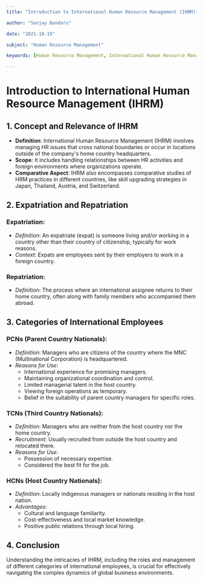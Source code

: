 ```yaml
---
title: "Introduction to International Human Resource Management (IHRM)"

author: "Sanjay Bandaru"

date: "2021-10-19"

subject: "Human Resource Management"

keywords: [Human Resource Management, International Human Resource Management, IHRM, HRM, HR, Management, LMS, Learning, VU, Virtual University]

---
```


<!-- International Human Resource Management (IHRM) is a set of practices and strategies that organizations use to manage their employees around the world. It goes beyond the scope of managing people within a single country by incorporating various international complexities including cultural, legal, political, and economic differences.

### Key Components of IHRM

1. **Global Talent Acquisition and Mobility**: This involves recruiting and selecting employees to work in various locations around the world. It also includes the process of moving employees between different countries, known as expatriation and repatriation.

2. **Training and Development**: Training programs need to be tailored to ensure that employees have the necessary skills to perform in diverse environments. This also includes cultural training to help expatriates adjust to new environments.

3. **Performance Management**: Performance standards may vary across borders. IHRM establishes consistent criteria for evaluating performance while also respecting local norms and expectations.

4. **Compensation and Benefits**: Compensation packages need to be competitive and comply with local laws and customs. This can include housing allowances, cost of living adjustments, and tax equalization policies for employees working abroad.

5. **Legal Compliance and Employee Relations**: Navigating the laws and regulations of multiple countries is a complex task. International HR must ensure compliance with local labor laws and maintain positive relations with both local and international employees.

6. **Cultural Sensitivity and Diversity Management**: Recognizing and respecting cultural differences is crucial. HR must foster an inclusive -->

# Introduction to International Human Resource Management (IHRM)

## 1. Concept and Relevance of IHRM
- **Definition**: International Human Resource Management (IHRM) involves managing HR issues that cross national boundaries or occur in locations outside of the company's home country headquarters.
- **Scope**: It includes handling relationships between HR activities and foreign environments where organizations operate.
- **Comparative Aspect**: IHRM also encompasses comparative studies of HRM practices in different countries, like skill upgrading strategies in Japan, Thailand, Austria, and Switzerland.

## 2. Expatriation and Repatriation
### **Expatriation**:
  - *Definition*: An expatriate (expat) is someone living and/or working in a country other than their country of citizenship, typically for work reasons.
  - *Context*: Expats are employees sent by their employers to work in a foreign country.
### **Repatriation**:
  - *Definition*: The process where an international assignee returns to their home country, often along with family members who accompanied them abroad.

## 3. Categories of International Employees
### **PCNs (Parent Country Nationals)**:
  - *Definition*: Managers who are citizens of the country where the MNC (Multinational Corporation) is headquartered.
  - *Reasons for Use*:
     *  International experience for promising managers.
     *  Maintaining organizational coordination and control.
     *  Limited managerial talent in the host country.
     *  Viewing foreign operations as temporary.
     *  Belief in the suitability of parent country managers for specific roles.
### **TCNs (Third Country Nationals)**:
  - *Definition*: Managers who are neither from the host country nor the home country.
  - *Recruitment*: Usually recruited from outside the host country and relocated there.
  - *Reasons for Use*:
     *  Possession of necessary expertise.
     *  Considered the best fit for the job.

### **HCNs (Host Country Nationals)**:
  - *Definition*: Locally indigenous managers or nationals residing in the host nation.
  - *Advantages*:
     *  Cultural and language familiarity.
     *  Cost-effectiveness and local market knowledge.
     *  Positive public relations through local hiring.

## 4. Conclusion
Understanding the intricacies of IHRM, including the roles and management of different categories of international employees, is crucial for effectively navigating the complex dynamics of global business environments.